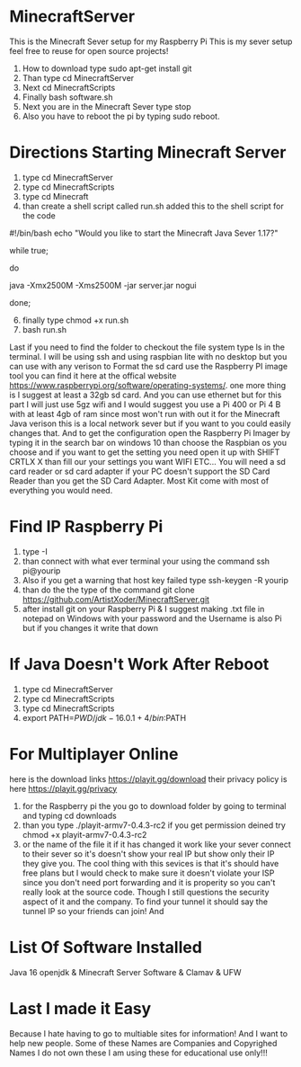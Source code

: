 # MinecraftServer
This is the Minecraft Sever setup for my Raspberry Pi 
This is my sever setup feel free to reuse for open source projects!
1) How to download type sudo apt-get install git 
2) Than type cd MinecraftServer
3) Next cd MinecraftScripts
4) Finally bash software.sh 
5) Next you are in the Minecraft Sever type stop 
6) Also you have to reboot the pi by typing sudo reboot.

# Directions Starting Minecraft Server 
1) type cd MinecraftServer
2) type cd MinecraftScripts
3) type cd Minecraft
4) than create a shell script called run.sh 
added this to the shell script for the code 

#!/bin/bash
echo "Would you like to start the Minecraft Java Sever 1.17?"

while true;

do

 java -Xmx2500M -Xms2500M -jar server.jar nogui
 
done;

6) finally type chmod +x run.sh
7) bash run.sh

Last if you need to find the folder to checkout the file system type ls in the terminal. I will be using ssh and using raspbian lite with no desktop but you can use with any verison
to Format the sd card use the Raspberry PI image tool you can find it here at the offical website https://www.raspberrypi.org/software/operating-systems/.
one more thing is I suggest at least a 32gb sd card. And you can use ethernet but for this part I will just use 5gz wifi and I would suggest you use a Pi 400 or Pi 4 B with at least 4gb of ram since most won't run with out it for the Minecraft Java verison this is a local network sever but if you want to you could easily changes that. And to get the configuration open the Raspberry Pi Imager by typing it in the search bar on windows 10 than choose the Raspbian os you choose and if you want to get the setting you need open it up with SHIFT CRTLX X than fill our your settings you want WIFI ETC...
You will need a sd card reader or sd card adapter if your PC doesn't support the SD Card Reader than you get the SD Card Adapter. Most Kit come with most of everything you would need.

# Find IP Raspberry Pi 
1) type -I 
2) than connect with what ever terminal your using  the command ssh pi@yourip 
3) Also if you get a warning that host key failed type ssh-keygen -R yourip 
4) than do the the type of the command git clone https://github.com/ArtistXoder/MinecraftServer.git
5) after install git on your Raspberry Pi & I suggest making .txt file in notepad on Windows with your password and the Username is also Pi but if you changes it write that down

# If Java Doesn't Work After Reboot 
1) type cd MinecraftServer
2) type cd MinecraftScripts
3) type cd MinecraftScripts
4) export PATH=$PWD/jdk-16.0.1+4/bin:$PATH

# For Multiplayer Online 
here is the download links https://playit.gg/download
their privacy policy is here https://playit.gg/privacy 

1) for the Raspberry pi the you go to download folder by going to terminal and typing cd downloads
2) than you type ./playit-armv7-0.4.3-rc2 if you get permission deined try chmod +x playit-armv7-0.4.3-rc2 
3) or the name of the file it if it has changed 
it work like your sever connect to their sever so it's doesn't show your real IP but show only their IP they give you. The cool thing with this sevices is that it's should have free plans but I would check to make sure it doesn't violate your ISP since you don't need port forwarding and it is properity so you can't really look at the source code. Though I still questions the security aspect of it and the company. To find your tunnel it should say the tunnel IP so your friends can join! And 

# List Of Software Installed 
Java 16 openjdk & Minecraft Server Software & Clamav & UFW

# Last I made it Easy 
Because I hate having to go to multiable sites for information! And I want to help new people.
Some of these Names are Companies and Copyrighed Names I do not own these I am using these for educational use only!!!


